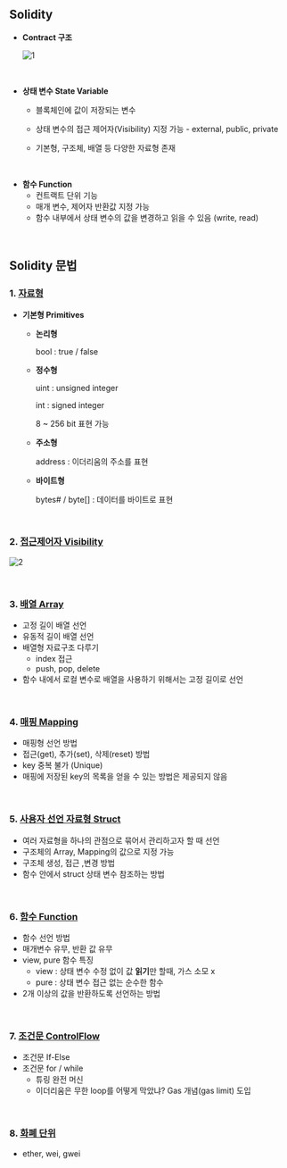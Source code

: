 ## Solidity

- **Contract 구조**
  
  ![1](https://user-images.githubusercontent.com/97875998/186273612-7031bea4-cbf6-4d0b-bef3-412ef33d693f.png)

<br>

- **상태 변수 State Variable**

  - 블록체인에 값이 저장되는 변수

  - 상태 변수의 접근 제어자(Visibility) 지정 가능 - external, public, private
  - 기본형, 구조체, 배열 등 다양한 자료형 존재

<br>

- **함수 Function**
  - 컨트랙트 단위 기능
  - 매개 변수, 제어자 반환값 지정 가능
  - 함수 내부에서 상태 변수의 값을 변경하고 읽을 수 있음 (write, read)

<br>

## Solidity 문법

### **1. [자료형](https://github.com/Jaehwany/TIL/blob/main/%EB%B8%94%EB%A1%9D%EC%B2%B4%EC%9D%B8/Solidity%20%EA%B8%B0%EB%B3%B8%20%EB%AC%B8%EB%B2%95/1_Primitives.sol)**

- **기본형 Primitives**

  - **논리형** 

    bool : true / false

  - **정수형**

    uint : unsigned integer

    int : signed integer

    8 ~ 256 bit 표현 가능

  - **주소형**

    address : 이더리움의 주소를 표현

  - **바이트형**

    bytes# / byte[] : 데이터를 바이트로 표현

<br>

### **2. [접근제어자 Visibility](https://github.com/Jaehwany/TIL/blob/main/%EB%B8%94%EB%A1%9D%EC%B2%B4%EC%9D%B8/Solidity%20%EA%B8%B0%EB%B3%B8%20%EB%AC%B8%EB%B2%95/2_Visibility.sol)**

![2](https://user-images.githubusercontent.com/97875998/186274886-5b859a88-ea39-4e17-be7b-fd630c2287cd.png)



<br>

### **3. [배열 Array](https://github.com/Jaehwany/TIL/blob/main/%EB%B8%94%EB%A1%9D%EC%B2%B4%EC%9D%B8/Solidity%20%EA%B8%B0%EB%B3%B8%20%EB%AC%B8%EB%B2%95/3_Array.sol)**

- 고정 길이 배열 선언
- 유동적 길이 배열 선언
- 배열형 자료구조 다루기
  - index 접근
  - push, pop, delete
- 함수 내에서 로컬 변수로 배열을 사용하기 위해서는 고정 길이로 선언

<br>

### **4. [매핑 Mapping](https://github.com/Jaehwany/TIL/blob/main/%EB%B8%94%EB%A1%9D%EC%B2%B4%EC%9D%B8/Solidity%20%EA%B8%B0%EB%B3%B8%20%EB%AC%B8%EB%B2%95/4_Mapping.sol)**

- 매핑형 선언 방법
- 접근(get), 추가(set), 삭제(reset) 방법
- key 중복 불가 (Unique)
- 매핑에 저장된 key의 목록을 얻을 수 있는 방법은 제공되지 않음

<br>

### **5. [사용자 선언 자료형 Struct](https://github.com/Jaehwany/TIL/blob/main/%EB%B8%94%EB%A1%9D%EC%B2%B4%EC%9D%B8/Solidity%20%EA%B8%B0%EB%B3%B8%20%EB%AC%B8%EB%B2%95/5_Struct.sol)**

- 여러 자료형을 하나의 관점으로 묶어서 관리하고자 할 때 선언
- 구조체의 Array, Mapping의 값으로 지정 가능
- 구조체 생성, 접근 ,변경 방법
- 함수 안에서 struct  상태 변수 참조하는 방법

<br>

### **6. [함수 Function](https://github.com/Jaehwany/TIL/blob/main/%EB%B8%94%EB%A1%9D%EC%B2%B4%EC%9D%B8/Solidity%20%EA%B8%B0%EB%B3%B8%20%EB%AC%B8%EB%B2%95/6_Function.sol)**

- 함수 선언 방법
- 매개변수 유무, 반환 값 유무
- view, pure 함수 특징
  - view : 상태 변수 수정 없이 값 **읽기**만 할때, 가스 소모 x
  - pure :  상태 변수 접근 없는 순수한 함수
- 2개 이상의 값을 반환하도록 선언하는 방법

<br>

### **7. [조건문 ControlFlow](https://github.com/Jaehwany/TIL/blob/main/%EB%B8%94%EB%A1%9D%EC%B2%B4%EC%9D%B8/Solidity%20%EA%B8%B0%EB%B3%B8%20%EB%AC%B8%EB%B2%95/7_ControlFlow.sol)**

- 조건문 If-Else
- 조건문 for / while
  - 튜링 완전 머신
  - 이더리움은 무한 loop를 어떻게 막았냐? Gas 개념(gas limit) 도입

<br>

### **8. [화폐 단위](https://github.com/Jaehwany/TIL/blob/main/%EB%B8%94%EB%A1%9D%EC%B2%B4%EC%9D%B8/Solidity%20%EA%B8%B0%EB%B3%B8%20%EB%AC%B8%EB%B2%95/8_EtherUnits.sol)**

- ether, wei, gwei
